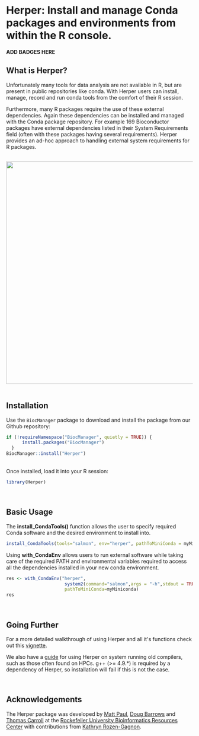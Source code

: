 # Herper: Install and manage Conda packages and environments from within the R console.

**ADD BADGES HERE**

## What is Herper?

Unfortunately many tools for data analysis are not available in R, but are present in public repositories like conda. With Herper users can install, manage, record and run conda tools from the comfort of their R session.

Furthermore, many R packages require the use of these external dependencies. Again these dependencies can be installed and managed with the Conda package repository. For example 169 Bioconductor packages have external dependencies listed in their System Requirements field (often with these packages having several requirements). Herper provides an ad-hoc approach to handling external system requirements for R packages.

<br>

<img src="man/figures/pkg_deps_bar_mask-1.png" width="600px" style="display: block; margin: auto;" />


<br>

## Installation

Use the `BiocManager` package to download and install the package from our Github repository:

``` r
if (!requireNamespace("BiocManager", quietly = TRUE)) {
      install.packages("BiocManager")
  }
BiocManager::install("Herper")
```

<br> Once installed, load it into your R session:

``` r
library(Herper)
```

<br>

## Basic Usage

The **install\_CondaTools()** function allows the user to specify required Conda software and the desired environment to install into.

``` r
install_CondaTools(tools="salmon", env="herper", pathToMiniConda = myMiniconda)
```

Using **with\_CondaEnv** allows users to run external software while taking care of the required PATH and environmental variables required to access all the dependencies installed in your new conda environment. 

``` r
res <- with_CondaEnv("herper",
                      system2(command="salmon",args = "-h",stdout = TRUE),
                      pathToMiniConda=myMiniconda)
res
```
<br>

## Going Further

For a more detailed walkthrough of using Herper and all it's functions check out this [vignette](vignettes/Herper.html).

We also have a [guide](vignettes/SetupForOutdatedGCC.html) for using Herper on system running old compilers, such as those often found on HPCs. g++ (>= 4.9.*) is required by a dependency of Herper, so installation will fail if this is not the case.

<br>

## Acknowledgements

The Herper package was developed by [Matt Paul](https://github.com/matthew-paul-2006), [Doug Barrows](https://github.com/dougbarrows) and [Thomas Carroll](https://github.com/ThomasCarroll) at the [Rockefeller University Bioinformatics Resources Center](https://rockefelleruniversity.github.io) with contributions from [Kathryn Rozen-Gagnon](https://github.com/kathrynrozengagnon).
